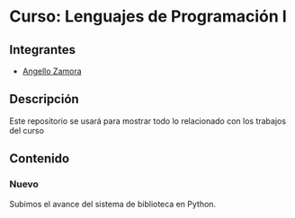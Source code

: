 # Curso: Lenguajes de Programación I
## Integrantes
- [Angello Zamora]( https://github.com/Anyell0w)

## Descripción
Este repositorio se usará para mostrar todo lo relacionado con los trabajos del curso
## Contenido

### Nuevo
Subimos el avance del sistema de biblioteca en Python.

